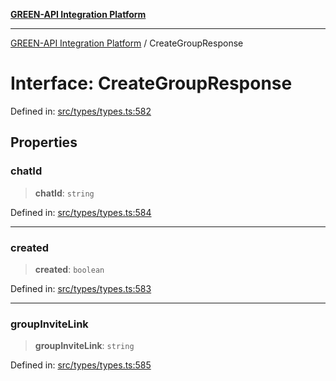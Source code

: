[**GREEN-API Integration Platform**](../README.md)

***

[GREEN-API Integration Platform](../globals.md) / CreateGroupResponse

# Interface: CreateGroupResponse

Defined in: [src/types/types.ts:582](https://github.com/green-api/greenapi-integration/blob/62a96bf9bfbccb88022bc7b0859de19e8c48289f/src/types/types.ts#L582)

## Properties

### chatId

> **chatId**: `string`

Defined in: [src/types/types.ts:584](https://github.com/green-api/greenapi-integration/blob/62a96bf9bfbccb88022bc7b0859de19e8c48289f/src/types/types.ts#L584)

***

### created

> **created**: `boolean`

Defined in: [src/types/types.ts:583](https://github.com/green-api/greenapi-integration/blob/62a96bf9bfbccb88022bc7b0859de19e8c48289f/src/types/types.ts#L583)

***

### groupInviteLink

> **groupInviteLink**: `string`

Defined in: [src/types/types.ts:585](https://github.com/green-api/greenapi-integration/blob/62a96bf9bfbccb88022bc7b0859de19e8c48289f/src/types/types.ts#L585)
